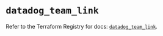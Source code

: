# `datadog_team_link`

Refer to the Terraform Registry for docs: [`datadog_team_link`](https://registry.terraform.io/providers/datadog/datadog/3.62.0/docs/resources/team_link).
